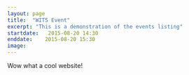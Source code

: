 ```yaml
---
layout: page
title:  "WITS Event"
excerpt: "This is a demonstration of the events listing"
startdate:   2015-08-20 14:30
enddate:    2015-08-20 15:30
image:
---
```


Wow what a cool website!